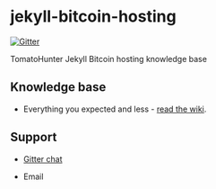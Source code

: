 # jekyll-bitcoin-hosting

[![Gitter](https://badges.gitter.im/tomatohunter/jekyll-bitcoin-hosting.svg)](https://gitter.im/tomatohunter/jekyll-bitcoin-hosting?utm_source=badge&utm_medium=badge&utm_campaign=pr-badge)

TomatoHunter Jekyll Bitcoin hosting knowledge base

## Knowledge base

* Everything you expected and less - [read the wiki](https://github.com/tomatohunter/jekyll-bitcoin-hosting/wiki). 

## Support

* [Gitter chat](https://gitter.im/tomatohunter/jekyll-bitcoin-hosting?utm_source=share-link&utm_medium=link&utm_campaign=share-link)

* Email



